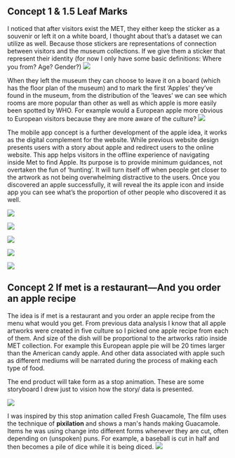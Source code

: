 ## Concept 1 & 1.5 Leaf Marks

I noticed that after visitors exist the MET, they either keep the sticker as a souvenir or left it on a white board, I thought about that’s a dataset we can utilize as well. Because those stickers are representations of connection between visitors and the museum collections. If we give them a sticker that represent their identity (for now I only have some basic definitions: Where you from? Age? Gender?)
![](1.png)

When they left the museum they can choose to leave it on a board (which has the floor plan of the museum) and to mark the first ‘Apples’ they’ve found in the museum, from the distribution of the ‘leaves’ we can see which rooms are more popular than other as well as which apple is more easily been spotted by WHO. For example would a European apple more obvious to European visitors because they are more aware of the culture?
![](2.png)

The mobile app concept is a further development of the apple idea, it works as the digital complement for the website. While previous website design presents users with a story about apple and redirect users to the online website. This app helps visitors in the offline experience of navigating inside Met to find Apple.  Its purpose is to provide minimum guidances, not overtaken the fun of ‘hunting’. It will turn itself off when people get closer to the artwork as not being overwhelming distractive to the users. Once you discovered an apple successfully, it will reveal the its apple icon and inside app you can see what’s the proportion of other people who discovered it as well.

![](3.png)

![](4.png)

![](5.png)

![](6.png)

![](7.png)

## Concept 2 If met is a restaurant—And you order an apple recipe

The idea is if met is a restaurant and you order an apple recipe from the menu what would you get. From previous data analysis I know that all apple artworks were created in five culture so I picked one apple recipe from each of them. And size of the dish will be proportional to the artworks ratio inside MET collection. For example this European apple pie will be 20 times larger than the American candy apple. And other data associated with apple such as different mediums will be narrated during the process of making each type of food.

The end product will take form as a stop animation. These are some storyboard I drew just to vision how the story/ data is presented.

![](9.png)

I was inspired by this stop animation called Fresh Guacamole, The film uses the technique of **pixilation** and shows a man's hands making Guacamole. Items he was using change into different forms whenever they are cut, often depending on (unspoken) puns. For example, a baseball is cut in half and then becomes a pile of dice while it is being diced.
![](8.png)